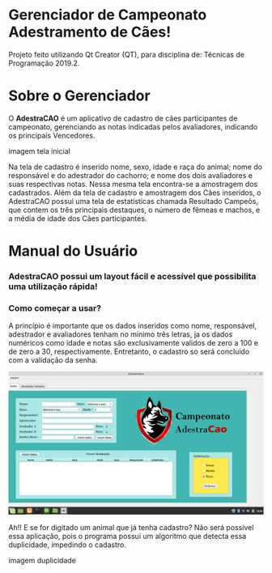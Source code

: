 # Gerenciador de Campeonato Adestramento de Cães!

Projeto feito utilizando Qt Creator (QT), para disciplina de: Técnicas de Programação 2019.2.


# Sobre o Gerenciador

O **AdestraCAO** é um aplicativo de cadastro de cães participantes de campeonato, gerenciando as notas indicadas pelos avaliadores, indicando os principais Vencedores.


imagem tela inicial

Na tela de cadastro é inserido nome, sexo, idade e raça do animal; nome do responsável e do adestrador do cachorro; e nome dos dois avaliadores e suas respectivas notas. Nessa mesma tela encontra-se a amostragem dos cadastrados. Além da tela de cadastro e amostragem dos Cães inseridos, o AdestraCAO possui uma tela de estatísticas chamada Resultado Campeõs, que contem os três principais destaques, o número de fêmeas e machos, e a média de idade dos Cães participantes.


# Manual do Usuário

### AdestraCAO possui um layout fácil e acessível que possibilita uma utilização rápida!

### Como começar a usar?

A princípio é importante que os dados inseridos como nome, responsável, adestrador e avaliadores tenham no mínimo três letras, ja os dados numéricos como idade e notas são exclusivamente validos de zero a 100 e de zero a 30, respectivamente. Entretanto, o cadastro so será concluido com a validação da senha. 

![imagem cadastro 1](https://github.com/ildja/Projeto-QT-AdestraCAO/blob/master/Imagens%20Prints/TelaInicial.png)


Ah!! E se for digitado um animal que já tenha cadastro? Não será possível essa aplicação, pois o programa possui um algoritmo que detecta essa duplicidade, impedindo o cadastro.

imagem duplicidade

